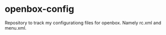 openbox-config
=====

Repository to track my configurationg files for openbox. Namely rc.xml and menu.xml.
